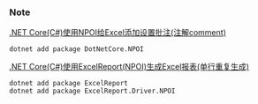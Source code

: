﻿### Note
[.NET Core(C#)使用NPOI给Excel添加设置批注(注解comment)](https://www.cjavapy.com/article/754/)
```
dotnet add package DotNetCore.NPOI
```

[.NET Core(C#)使用ExcelReport(NPOI)生成Excel报表(单行重复生成)](https://www.cjavapy.com/article/759/)
```
dotnet add package ExcelReport 
dotnet add package ExcelReport.Driver.NPOI
```